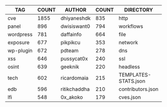 |    TAG    | COUNT |    AUTHOR    | COUNT |      DIRECTORY       | COUNT | SEVERITY | COUNT | TYPE | COUNT |
|-----------|-------|--------------|-------|----------------------|-------|----------|-------|------|-------|
| cve       |  1855 | dhiyaneshdk  |   835 | http                 |  5860 | info     |  2857 | file |   123 |
| panel     |   896 | dwisiswant0  |   794 | workflows            |   190 | high     |  1270 | dns  |    18 |
| wordpress |   781 | daffainfo    |   664 | file                 |   123 | medium   |  1042 |      |       |
| exposure  |   677 | pikpikcu     |   353 | network              |    93 | critical |   704 |      |       |
| wp-plugin |   672 | pdteam       |   278 | dns                  |    18 | low      |   216 |      |       |
| xss       |   646 | pussycat0x   |   240 | ssl                  |    12 | unknown  |    26 |      |       |
| osint     |   639 | geeknik      |   220 | headless             |     9 |          |       |      |       |
| tech      |   602 | ricardomaia  |   215 | TEMPLATES-STATS.json |     1 |          |       |      |       |
| edb       |   596 | ritikchaddha |   210 | contributors.json    |     1 |          |       |      |       |
| lfi       |   548 | 0x_akoko     |   179 | cves.json            |     1 |          |       |      |       |
